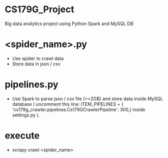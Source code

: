 # CS179G_Project
Big data analytics project using Python Spark and MySQL DB

# <spider_name>.py 
- Use spider to crawl data 
- Store data in json / csv 

# pipelines.py 
- Use Spark to parse json / csv file (>=2GB) and store data inside MySQL database ( uncomment this line: ITEM_PIPELINES = {
    'cs179g_crawler.pipelines.Cs179GCrawlerPipeline': 300,} inside settings.py ).

# execute 
- scrapy crawl <spider_name> 
